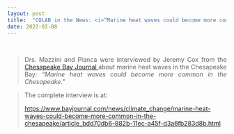 ```yaml
---
layout: post
title:  "COLAB in the News: <i>“Marine heat waves could become more common in the Chesapeake” </i> - Chesapeake Bay Journal"
date: 2022-02-08
---
```

<br>

<div style="text-align:justify" markdown="1">

> Drs. Mazzini and Pianca were interviewed by Jeremy Cox from the <a href='https://www.bayjournal.com/'> Chesapeake Bay Journal </a> about marine heat waves in the Chesapeake Bay: <i>“Marine heat waves could become more common in the Chesapeake."</i>

> The complete interview is at:
>
> <a href='https://www.bayjournal.com/news/climate_change/marine-heat-waves-could-become-more-common-in-the-chesapeake/article_bdd70db6-882b-11ec-a45f-d3a6fb283d8b.html'> https://www.bayjournal.com/news/climate_change/marine-heat-waves-could-become-more-common-in-the-chesapeake/article_bdd70db6-882b-11ec-a45f-d3a6fb283d8b.html </a>


</div>
